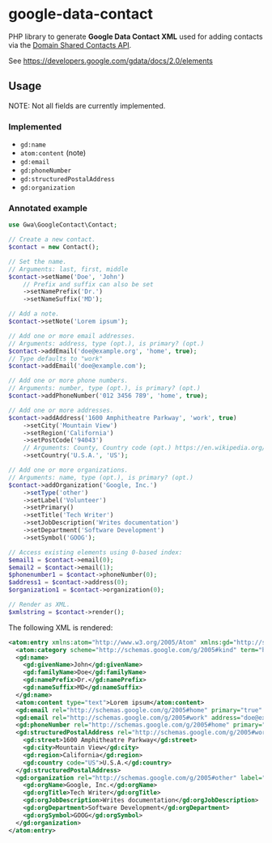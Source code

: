 # google-data-contact

PHP library to generate **Google Data Contact XML** used for adding contacts via the [Domain Shared Contacts API](https://developers.google.com/admin-sdk/domain-shared-contacts/).

See https://developers.google.com/gdata/docs/2.0/elements

## Usage

NOTE: Not all fields are currently implemented.

### Implemented

* `gd:name`
* `atom:content` (note)
* `gd:email`
* `gd:phoneNumber`
* `gd:structuredPostalAddress`
* `gd:organization`

### Annotated example

```php
use Gwa\GoogleContact\Contact;

// Create a new contact.
$contact = new Contact();

// Set the name.
// Arguments: last, first, middle
$contact->setName('Doe', 'John')
    // Prefix and suffix can also be set
    ->setNamePrefix('Dr.')
    ->setNameSuffix('MD');

// Add a note.
$contact->setNote('Lorem ipsum');

// Add one or more email addresses.
// Arguments: address, type (opt.), is primary? (opt.)
$contact->addEmail('doe@example.org', 'home', true);
// Type defaults to "work"
$contact->addEmail('doe@example.com');

// Add one or more phone numbers.
// Arguments: number, type (opt.), is primary? (opt.)
$contact->addPhoneNumber('012 3456 789', 'home', true);

// Add one or more addresses.
$contact->addAddress('1600 Amphitheatre Parkway', 'work', true)
    ->setCity('Mountain View')
    ->setRegion('California')
    ->setPostCode('94043')
    // Arguments: County, Country code (opt.) https://en.wikipedia.org/wiki/ISO_3166-1_alpha-2
    ->setCountry('U.S.A.', 'US');

// Add one or more organizations.
// Arguments: name, type (opt.), is primary? (opt.)
$contact->addOrganization('Google, Inc.')
    ->setType('other')
    ->setLabel('Volunteer')
    ->setPrimary()
    ->setTitle('Tech Writer')
    ->setJobDescription('Writes documentation')
    ->setDepartment('Software Development')
    ->setSymbol('GOOG');

// Access existing elements using 0-based index:
$email1 = $contact->email(0);
$email2 = $contact->email(1);
$phonenumber1 = $contact->phoneNumber(0);
$address1 = $contact->address(0);
$organization1 = $contact->organization(0);

// Render as XML.
$xmlstring = $contact->render();
```

The following XML is rendered:

```xml
<atom:entry xmlns:atom="http://www.w3.org/2005/Atom" xmlns:gd="http://schemas.google.com/g/2005">
  <atom:category scheme="http://schemas.google.com/g/2005#kind" term="http://schemas.google.com/contact/2008#contact"/>
  <gd:name>
    <gd:givenName>John</gd:givenName>
    <gd:familyName>Doe</gd:familyName>
    <gd:namePrefix>Dr.</gd:namePrefix>
    <gd:nameSuffix>MD</gd:nameSuffix>
  </gd:name>
  <atom:content type="text">Lorem ipsum</atom:content>
  <gd:email rel="http://schemas.google.com/g/2005#home" primary="true" address="doe@example.org"/>
  <gd:email rel="http://schemas.google.com/g/2005#work" address="doe@example.com"/>
  <gd:phoneNumber rel="http://schemas.google.com/g/2005#home" primary="true">012 3456 789</gd:phoneNumber>
  <gd:structuredPostalAddress rel="http://schemas.google.com/g/2005#work" primary="true">
    <gd:street>1600 Amphitheatre Parkway</gd:street>
    <gd:city>Mountain View</gd:city>
    <gd:region>California</gd:region>
    <gd:country code="US">U.S.A.</gd:country>
  </gd:structuredPostalAddress>
  <gd:organization rel="http://schemas.google.com/g/2005#other" label="Volunteer" primary="true">
    <gd:orgName>Google, Inc.</gd:orgName>
    <gd:orgTitle>Tech Writer</gd:orgTitle>
    <gd:orgJobDescription>Writes documentation</gd:orgJobDescription>
    <gd:orgDepartment>Software Development</gd:orgDepartment>
    <gd:orgSymbol>GOOG</gd:orgSymbol>
  </gd:organization>
</atom:entry>
```
